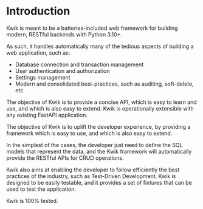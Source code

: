 # Introduction

Kwik is meant to be a batteries-included web framework for building modern, RESTful backends with Python 3.10+.

As such, it handles automatically many of the tedious aspects of building a web application, such as:

 - Database connection and transaction management
 - User authentication and authorization
 - Settings management
 - Modern and consolidated best-practices, such as auditing, soft-delete, etc.

The objective of Kwik is to provide a concise API, which is easy to learn and use, and which is also easy to extend.
Kwik is operationally extensible with any existing FastAPI application.

The objective of Kwik is to uplift the developer experience, by providing a framework which is easy to use, 
and which is also easy to extend.

In the simplest of the cases, the developer just need to define the SQL models that
represent the data, and the Kwik framework will automatically provide the RESTful APIs for CRUD operations.

Kwik also aims at enabling the developer to follow efficiently the best practices of the industry,
such as Test-Driven Development. Kwik is designed to be easily testable, and it provides a set of
fixtures that can be used to test the application.

Kwik is 100% tested.